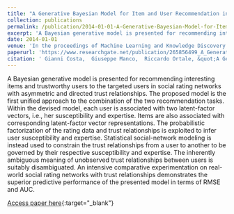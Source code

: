 ```yaml
---
title: "A Generative Bayesian Model for Item and User Recommendation in Social Rating Networks with Trust Relationships"
collection: publications
permalink: /publication/2014-01-01-A-Generative-Bayesian-Model-for-Item-and-User-Recommendation-in-Social-Rating-Networks-with-Trust-Relationships
excerpt: 'A Bayesian generative model is presented for recommending interesting items and trustworthy users to the targeted users in social rating networks with asymmetric and directed trust relationships. The proposed model is the first unified approach to the combination of the two recommendation tasks. Within the devised model, each user is associated with two latent-factor vectors, i.e., her susceptibility and expertise. Items are also associated with corresponding latent-factor vector representations. The probabilistic factorization of the rating data and trust relationships is exploited to infer user susceptibility and expertise. Statistical social-network modeling is instead used to constrain the trust relationships from a user to another to be governed by their respective susceptibility and expertise. The inherently ambiguous meaning of unobserved trust relationships between users is suitably disambiguated. An intensive comparative experimentation on real-world social rating networks with trust relationships demonstrates the superior predictive performance of the presented model in terms of RMSE and AUC.'
date: 2014-01-01
venue: 'In the proceedings of Machine Learning and Knowledge Discovery in Databases - European Conference, ECML PKDD 2014, Nancy, France, September 15-19, 2014. Proceedings, Part I'
paperurl: 'https://www.researchgate.net/publication/265856499_A_Generative_Bayesian_Model_for_Item_and_User_Recommendation_in_Social_Rating_Networks_with_Trust_Relationships'
citation: ' Gianni Costa,  Giuseppe Manco,  Riccardo Ortale, &quot;A Generative Bayesian Model for Item and User Recommendation in Social Rating Networks with Trust Relationships.&quot; In the proceedings of Machine Learning and Knowledge Discovery in Databases - European Conference, ECML PKDD 2014, Nancy, France, September 15-19, 2014. Proceedings, Part I, 2014.'
---
```

A Bayesian generative model is presented for recommending interesting items and trustworthy users to the targeted users in social rating networks with asymmetric and directed trust relationships. The proposed model is the first unified approach to the combination of the two recommendation tasks. Within the devised model, each user is associated with two latent-factor vectors, i.e., her susceptibility and expertise. Items are also associated with corresponding latent-factor vector representations. The probabilistic factorization of the rating data and trust relationships is exploited to infer user susceptibility and expertise. Statistical social-network modeling is instead used to constrain the trust relationships from a user to another to be governed by their respective susceptibility and expertise. The inherently ambiguous meaning of unobserved trust relationships between users is suitably disambiguated. An intensive comparative experimentation on real-world social rating networks with trust relationships demonstrates the superior predictive performance of the presented model in terms of RMSE and AUC.

[Access paper here](https://www.researchgate.net/publication/265856499_A_Generative_Bayesian_Model_for_Item_and_User_Recommendation_in_Social_Rating_Networks_with_Trust_Relationships){:target="_blank"}
